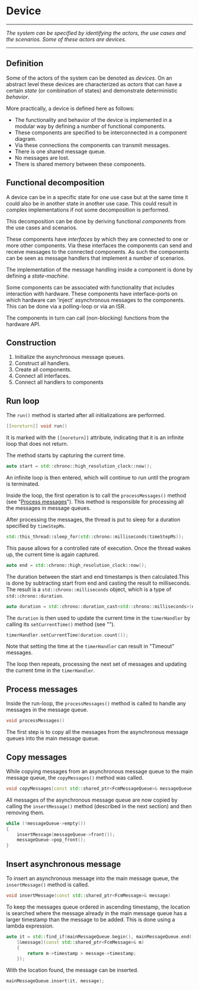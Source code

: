 # Device
----
_The system can be specified by identifying the actors, the use cases and the scenarios. Some of these actors are devices._

----
## Definition

Some of the actors of the system can be denoted as _devices_. On an abstract level these devices are characterized as _actors_ that can have a certain _state_ (or combination of states) and demonstrate deterministic _behavior_.

More practically, a device is defined here as follows:
* The functionality and behavior of the device is implemented in a modular way by defining a number of functional components.
* These components are specified to be interconnected in a component diagram.
* Via these connections the components can transmit messages.
* There is one shared message queue.
* No messages are lost.
* There is shared memory between these components.

## Functional decomposition
A device can be in a specific state for one use case but at the same time it could also be in another state in another use case. This could result in complex implementations if not some decomposition is performed. 

This decomposition can be done by deriving functional _components_ from the use cases and scenarios.

These components have _interfaces_ by which they are connected to one or more other components. Via these interfaces the components can send and receive messages to the connected components. As such the components can be seen as message handlers that implement a number of scenarios.

The implementation of the message handling inside a component is done by defining a _state-machine_.

Some components can be associated with functionality that includes interaction with hardware. These components have interface-ports on which hardware can 'inject' asynchronous messages to the components. This can be done via a polling-loop or via an ISR.

The components in turn can call (non-blocking) functions from the hardware API.

## Construction

1. Initialize the asynchronous message queues.
1. Construct all handlers.
1. Create all components.
1. Connect all interfaces.
1. Connect all handlers to components



## Run loop
The ``run()`` method is started after all initializations are performed.

```cpp
[[noreturn]] void run()
```

It is marked with the ``[[noreturn]]`` attribute, indicating that it is an infinite loop that does not return.  

The method starts by capturing the current time.

```cpp
auto start = std::chrono::high_resolution_clock::now();
```

An infinite loop is then entered, which will continue to run until the program is terminated.

Inside the loop, the first operation is to call the ``processMessages()`` method (see "[Process messages](#process-messages)"). This method is responsible for processing all the messages in message queues.

After processing the messages, the thread is put to sleep for a duration specified by ``timeStepMs``.

```cpp
std::this_thread::sleep_for(std::chrono::milliseconds(timeStepMs));
```

This pause allows for a controlled rate of execution. Once the thread wakes up, the current time is again captured.

```cpp
auto end = std::chrono::high_resolution_clock::now();
```
 
The duration between the start and end timestamps is then calculated.This is done by subtracting start from end and casting the result to milliseconds. The result is a ``std::chrono::milliseconds`` object, which is a type of ``std::chrono::duration``.

```cpp
auto duration = std::chrono::duration_cast<std::chrono::milliseconds>(end - start);
```

The ``duration`` is then used to update the current time in the ``timerHandler`` by calling its ``setCurrentTime()`` method (see "[](TimerHandler.md)").

```cpp
timerHandler.setCurrentTime(duration.count());
```

Note that setting the time at the ``timerHandler`` can result in "Timeout" messages.

The loop then repeats, processing the next set of messages and updating the current time in the ``timerHandler``.

## Process messages
Inside the run-loop, the ``processMessages()`` method is called to handle any messages in the message queue.

```cpp
void processMessages()
```

The first step is to copy all the messages from the asynchronous message queues into the main message queue.

## Copy messages

While copying messages from an asynchronous message queue to the main message queue, the ``copyMessages()`` method was called.

```cpp
void copyMessages(const std::shared_ptr<FcmMessageQueue>& messageQueue)
```

All messages of the asynchronous message queue are now copied by calling the ``insertMessage()`` method (described in the next section) and then removing them.

```cpp
while (!messageQueue->empty())
{
    insertMessage(messageQueue->front());
    messageQueue->pop_front();
}
```

## Insert asynchronous message

To insert an asynchronous message into the main message queue, the ``insertMessage()`` method is called.

```cpp
void insertMessage(const std::shared_ptr<FcmMessage>& message)
```

To keep the messages queue ordered in ascending timestamp, the location is searched where the message already in the main message queue has a larger timestamp than the message to be added. This is done using a lambda expression.

```cpp
auto it = std::find_if(mainMessageQueue.begin(), mainMessageQueue.end(),
    [&message](const std::shared_ptr<FcmMessage>& m)
    {
        return m->timestamp > message->timestamp;
    });
```

With the location found, the message can be inserted.

```cpp
mainMessageQueue.insert(it, message);
```








